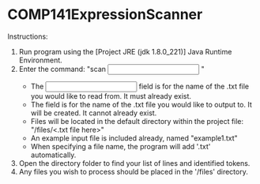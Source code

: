 # COMP141ExpressionScanner

Instructions:
1. Run program using the [Project JRE (jdk 1.8.0_221)] Java Runtime Environment.
2. Enter the command: "scan <input> <output>"
   - The <input> field is for the name of the .txt file you would like to read from. It must already exist.
   - The <output> field is for the name of the .txt file you would like to output to. It will be created. It cannot already exist.
   - Files will be located in the default directory within the project file: "/files/<.txt file here>"
   - An example input file is included already, named "example1.txt"
   - When specifying a file name, the program will add '.txt' automatically.
3. Open the directory folder to find your list of lines and identified tokens.
4. Any files you wish to process should be placed in the '/files' directory.
